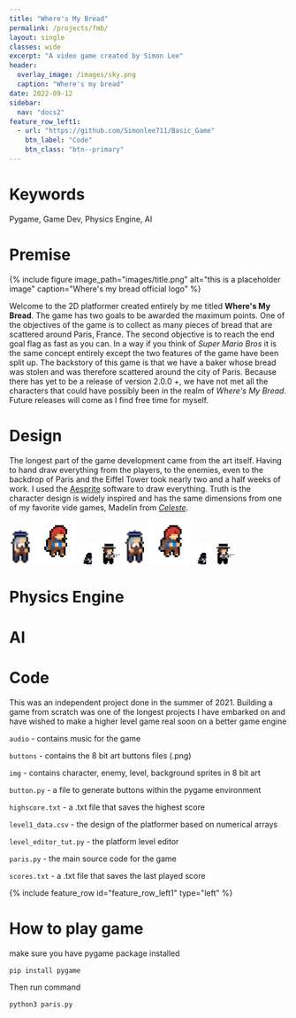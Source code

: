 ```yaml
---
title: "Where's My Bread"
permalink: /projects/fmb/
layout: single 
classes: wide
excerpt: "A video game created by Simon Lee"
header:
  overlay_image: /images/sky.png
  caption: "Where's my bread"
date: 2022-09-12
sidebar:
  nav: "docs2"
feature_row_left1:
  - url: "https://github.com/Simonlee711/Basic_Game"
    btn_label: "Code"
    btn_class: "btn--primary"
---
```


# Keywords

Pygame, Game Dev, Physics Engine, AI

# Premise

{% include figure image_path="images/title.png" alt="this is a placeholder image" caption="Where's my bread official logo" %}

Welcome to the 2D platformer created entirely by me titled **Where's My Bread**. The game has two goals to be awarded the maximum points. One of the objectives of the game is to collect as many pieces of bread that are scattered around Paris, France. The second objective is to reach the end goal flag as fast as you can. In a way if you think of *Super Mario Bros* it is the same concept entirely except the two features of the game have been split up. The backstory of this game is that we have a baker whose bread was stolen and was therefore scattered around the city of Paris. Because there has yet to be a release of version 2.0.0 +, we have not met all the characters that could have possibly been in the realm of *Where's My Bread*. Future releases will come as I find free time for myself.

# Design

The longest part of the game development came from the art itself. Having to hand draw everything from the players, to the enemies, even to the backdrop of Paris and the Eiffel Tower took nearly two and a half weeks of work. I used the [Aesprite](https://www.aseprite.org/) software to draw everything. Truth is the character design is widely inspired and has the same dimensions from one of my favorite vide games, Madelin from [*Celeste*](https://store.steampowered.com/app/504230/Celeste/). 

<p float="left">
  <img src="/images/1.png" width="37" />
  <img src="/assets/splash2/3.png" width="80" /> 
  <img src="/images/2.png" width="37" />
  <img src="/images/3.png" width="37" />
  <img src="/images/1.png" width="37" />
  <img src="/assets/splash2/3.png" width="80" /> 
  <img src="/images/2.png" width="37" />
  <img src="/images/3.png" width="37" />
</p>






# Physics Engine

# AI

# Code

This was an independent project done in the summer of 2021. Building a game from scratch was one of the longest projects I have embarked on and have wished to make a higher level game real soon on a better game engine

```audio``` - contains music for the game

```buttons``` - contains the 8 bit art buttons files (.png)

```img``` - contains character, enemy, level, background sprites in 8 bit art

```button.py``` - a file to generate buttons within the pygame environment

```highscore.txt``` - a .txt file that saves the highest score

```level1_data.csv``` - the design of the platformer based on numerical arrays

```level_editor_tut.py``` - the platform level editor

```paris.py``` - the main source code for the game

```scores.txt``` - a .txt file that saves the last played score

{% include feature_row id="feature_row_left1" type="left" %}

# How to play game

make sure you have pygame package installed
```
pip install pygame
```

Then run command

```
python3 paris.py
```
